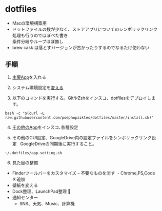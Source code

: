 # dotfiles
- Macの環境構築用
- ドットファイルの数が少なく、ストアアプリについてのシンボリックリンク処理も行うのでほぼべた書き  
条件分岐やループほぼ無し
- brew cask は落とすバージョンが古かったりするのでなるたけ使わない

## 手順

1. [主要App](./doc/app-list.md)を入れる

2. システム環境設定を[変える](./doc/mac-setting.md)

3. 以下のコマンドを実行する。GitやZshをインスコ、dotfilesをデプロイします。
```
bash -c "$(curl -L raw.githubusercontent.com/psephopaiktes/dotfiles/master/install.sh)"
```

4. [その他のApp](./doc/app-list.md)をインスコ､各種設定

5. その他のCUI設定、GoogleDrive内の設定ファイルをシンボリックリンク設定  
GoogleDriveの同期後に実行すること｡
```
~/.dotfiles/app-setting.sh
```

6. 見た目の整備
- Finderツールバーをカスタマイズ
  – 不要なものを消す
  - Chrome,PS,Codeを追加
- 壁紙を変える
- Dock整理、LaunchPad整理   
- 通知センター
  - SNS、天気、Music、計算機
